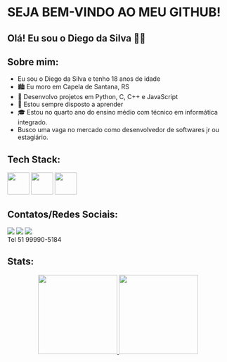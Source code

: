 # SEJA BEM-VINDO AO MEU GITHUB!

## Olá! Eu sou o Diego da Silva 👋🏼

## Sobre mim:

- Eu sou o Diego da Silva e tenho 18 anos de idade
- 🏙️ Eu moro em Capela de Santana, RS
- 📖 Desenvolvo projetos em Python, C, C++ e JavaScript 
- 🎈 Estou sempre disposto a aprender
- 🎓 Estou no quarto ano do ensino médio com técnico em informática integrado.
- Busco uma vaga no mercado como desenvolvedor de softwares jr ou estagiário.

## Tech Stack: 
<div>
<img src="https://cdn.jsdelivr.net/gh/devicons/devicon/icons/javascript/javascript-original.svg" height="50px" width="50px"/>
<img src="https://cdn.jsdelivr.net/gh/devicons/devicon/icons/python/python-original.svg" height="50px" width="50px"/>
<img src="https://cdn.jsdelivr.net/gh/devicons/devicon@latest/icons/c/c-original.svg" height="50px" width="50px"/>
</div>

## Contatos/Redes Sociais: 
<a href="https://wa.me/5551999905184?text=Olá!%20Vim%20pelo%20seu%20GitHub" target="_blank"><img src="https://img.shields.io/badge/WhatsApp-25D366?style=for-the-badge&logo=whatsapp&logoColor=white" target="_blank"></a> 
<a href = "mailto:diego.silva.brixner@outlook.com"><img src="https://img.shields.io/badge/OUTLOOK-0000FF?style=for-the-badge&logo=mailboxdotorg&logoColor=white" target="_blank"></a>
<a href="https://www.linkedin.com/in/diego-silva-a95b64260/" target="_blank"><img src="https://img.shields.io/badge/-LinkedIn-%230077B5?style=for-the-badge&logo=inspire&logoColor=white" target="_blank"></a>   
Tel 51 99990-5184 

## Stats: 
<div align="center">
  <a href="https://github.com/diegosilvabrixner">
  <img height="180em" src="https://github-readme-stats.vercel.app/api?username=diegosilvabrixner&show_icons=true&theme=dracula&include_all_commits=true&count_private=true"/>
  <img height="180em" src="https://github-readme-stats.vercel.app/api/top-langs/?username=diegosilvabrixner&layout=compact&langs_count=7&theme=dracula"/>
</div>
